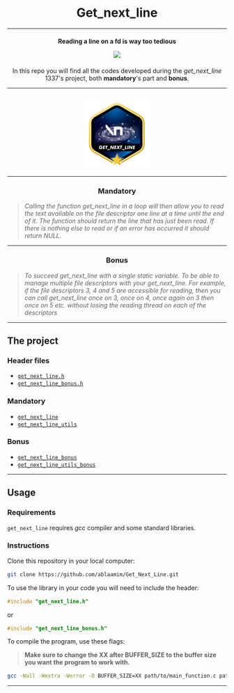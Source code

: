 <h1 align=center>
	<b>Get_next_line</b>
</h1>

---


<h4 align=center>
	Reading a line on a fd is way too tedious

</p>
<p align="center">
<img src="https://c.tenor.com/YSTuX1eo83gAAAAS/fist-mad.gif" width="350">
</p>

</h4>

<p align=center>
	In this repo you will find all the codes developed during the <i>get_next_line</i> 1337's project, both <b>mandatory</b>'s part and <b>bonus</b>.
</p>

---

<div align=center>
<h2>
<img src=https://github.com/ablaamim/Get_Next_Line/blob/main/SRC/get_next_linem.png alt=ablaamim's 42Project Badge/>
</div>

---

<h3 align=center>
Mandatory
</h3>

> <i>Calling the function get_next_line in a loop will then allow you to read the text available on the file descriptor one line at a time until the end of it.
The function should return the line that has just been read. If there is nothing
else to read or if an error has occurred it should return NULL.</i>

<p align=center>

</p>

---

<h3 align=center>
Bonus
</h3>

> <i> To succeed get_next_line with a single static variable.
To be able to manage multiple file descriptors with your get_next_line. For
example, if the file descriptors 3, 4 and 5 are accessible for reading, then you can call get_next_line once on 3, once on 4, once again on 3 then once on 5 etc.
without losing the reading thread on each of the descriptors
</i>
<p align=center>

</p>

---

<h2>
The project
</h2>

### Header files

- [`get_next_line.h`](get_next_line.h)
- [`get_next_line_bonus.h`](get_next_line_bonus.h)

### Mandatory

- [`get_next_line`](get_next_line.c)
- [`get_next_line_utils`](get_next_line_utils.c)

### Bonus

- [`get_next_line_bonus`](get_next_line_bonus.c)
- [`get_next_line_utils_bonus`](get_next_line_utils_bonus.c)

---
<h2>
Usage
</h2>

### Requirements

`get_next_line` requires *gcc* compiler and some standard libraries.

### Instructions

Clone this repository in your local computer:

```sh
git clone https://github.com/ablaamim/Get_Next_Line.git
```

To use the library in your code you will need to include the header:
```c
#include "get_next_line.h"
```
or
```c
#include "get_next_line_bonus.h"
```

To compile the program, use these flags:
> <b>Make sure to change the XX after BUFFER_SIZE to the buffer size you want the program to work with.</b>
```sh
gcc -Wall -Wextra -Werror -D BUFFER_SIZE=XX path/to/main_function.c path/to/get_next_line.c path/to/get_next_line_utils.c -I path/to/get_next_line.h 
```
---
